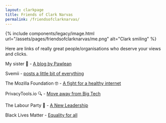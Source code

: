 ```yaml
---
layout: clarkpage
title: Friends of Clark Narvas
permalink: /friendsofclarknarvas/
---
```


{% include components/legacy/image.html url="/assets/pages/friendsofclarknarvas/me.png" alt="Clark smiling" %}


Here are links of really great people/organisations who deserve your views and clicks.

My sister 🐾 - [A blog by Pawlean](https://pawlean.com)

Svemii - [posts a little bit of everything](https://www.youtube.com/channel/UCP12WzLpaP0UetwkYg_h4iA)

The Mozilla Foundation 🤓 - [A fight for a healthy internet](https://mozilla.com)

PrivacyTools.io 🔍 - [Move away from Big Tech](https://privacytools.io)

The Labour Party 🌹 - [A New Leadership](https://labour.org.uk)

Black Lives Matter - [Equality for all](https://blacklivesmatter.com)